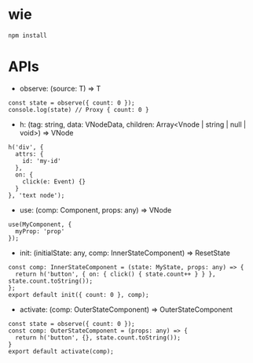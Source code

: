 # wie
```
npm install
```
# APIs
* observe: <T>(source: T) => T
```
const state = observe({ count: 0 });
console.log(state) // Proxy { count: 0 }
```
* h: (tag: string, data: VNodeData, children: Array<Vnode | string | null | void>) => VNode
```
h('div', {
  attrs: {
    id: 'my-id'
  },
  on: {
    click(e: Event) {}
  }
}, 'text node');
```
* use: (comp: Component, props: any) => VNode
```
use(MyComponent, {
  myProp: 'prop'
});
```
* init: (initialState: any, comp: InnerStateComponent) => ResetState
```
const comp: InnerStateComponent = (state: MyState, props: any) => {
  return h('button', { on: { click() { state.count++ } } }, state.count.toString());
};
export default init({ count: 0 }, comp);
```
* activate: (comp: OuterStateComponent) => OuterStateComponent
```
const state = observe({ count: 0 });
const comp: OuterStateComponent = (props: any) => {
  return h('button', {}, state.count.toString());
}
export default activate(comp);
```

